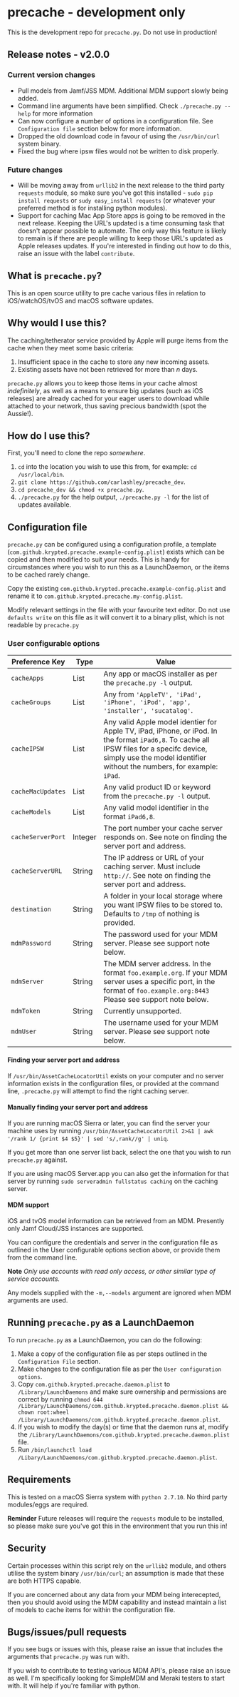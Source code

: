 # precache - development only
This is the development repo for `precache.py`. Do not use in production!

## Release notes - v2.0.0
### Current version changes
- Pull models from Jamf/JSS MDM. Additional MDM support slowly being added.
- Command line arguments have been simplified. Check `./precache.py --help` for more information
- Can now configure a number of options in a configuration file. See `Configuration file` section below for more information.
- Dropped the old download code in favour of using the `/usr/bin/curl` system binary.
- Fixed the bug where ipsw files would not be written to disk properly.

### Future changes
- Will be moving away from `urllib2` in the next release to the third party `requests` module, so make sure you've got this installed - `sudo pip install requests` or `sudy easy_install requests` (or whatever your preferred method is for installing python modules).
- Support for caching Mac App Store apps is going to be removed in the next release. Keeping the URL's updated is a time consuming task that doesn't appear possible to automate. The only way this feature is likely to remain is if there are people willing to keep those URL's updated as Apple releases updates. If you're interested in finding out how to do this, raise an issue with the label `contribute`.

## What is `precache.py`?
This is an open source utility to pre cache various files in relation to iOS/watchOS/tvOS and macOS software updates.

## Why would I use this?
The caching/tetherator service provided by Apple will purge items from the cache when they meet some basic criteria:
1. Insufficient space in the cache to store any new incoming assets.
2. Existing assets have not been retrieved for more than _n_ days.

`precache.py` allows you to keep those items in your cache almost _indefinitely_, as well as a means to ensure big updates (such as iOS releases) are already cached for your eager users to download while attached to your network, thus saving precious bandwidth (spot the Aussie!).

## How do I use this?
First, you'll need to clone the repo _somewhere_.
1. `cd` into the location you wish to use this from, for example: `cd /usr/local/bin`.
2. `git clone https://github.com/carlashley/precache_dev`.
3. `cd precache_dev && chmod +x precache.py`.
4. `./precache.py` for the help output, `./precache.py -l` for the list of updates available.

## Configuration file
`precache.py` can be configured using a configuration profile, a template (`com.github.krypted.precache.example-config.plist`) exists which can be copied and then modified to suit your needs. This is handy for circumstances where you wish to run this as a LaunchDaemon, or the items to be cached rarely change.

Copy the existing `com.github.krypted.precache.example-config.plist` and rename it to `com.github.krypted.precache.my-config.plist`.

Modify relevant settings in the file with your favourite text editor. Do not use `defaults write` on this file as it will convert it to a binary plist, which is not readable by `precache.py`

### User configurable options
| Preference Key | Type | Value |
| -------------- | ---- | ----- |
| `cacheApps` | List | Any app or macOS installer as per the `precache.py -l` output. |
| `cacheGroups` | List | Any from `'AppleTV', 'iPad', 'iPhone', 'iPod', 'app', 'installer', 'sucatalog'`. |
| `cacheIPSW` | List | Any valid Apple model identier for Apple TV, iPad, iPhone, or iPod. In the format `iPad6,8`. To cache all IPSW files for a specifc device, simply use the model identifier without the numbers, for example: `iPad`. |
| `cacheMacUpdates` | List | Any valid product ID or keyword from the `precache.py -l` output. |
| `cacheModels` | List | Any valid model identifier in the format `iPad6,8`. |
| `cacheServerPort` | Integer | The port number your cache server responds on. See note on finding the server port and address. |
| `cacheServerURL` | String | The IP address or URL of your caching server. Must include `http://`. See note on finding the server port and address. |
| `destination` | String | A folder in your local storage where you want IPSW files to be stored to. Defaults to `/tmp` of nothing is provided. |
| `mdmPassword` | String | The password used for your MDM server. Please see support note below. |
| `mdmServer` | String | The MDM server address. In the format `foo.example.org`. If your MDM server uses a specific port, in the format of `foo.example.org:8443` Please see support note below. |
| `mdmToken` | String | Currently unsupported. |
| `mdmUser` | String | The username used for your MDM server. Please see support note below. |

#### Finding your server port and address
If `/usr/bin/AssetCacheLocatorUtil` exists on your computer and no server information exists in the configuration files, or provided at the command line, `.precache.py` will attempt to find the right caching server.

#### Manually finding your server port and address
If you are running macOS Sierra or later, you can find the server your machine uses by running `/usr/bin/AssetCacheLocatorUtil 2>&1 | awk '/rank 1/ {print $4 $5}' | sed 's/,rank//g' | uniq`.

If you get more than one server list back, select the one that you wish to run `precache.py` against.

If you are using macOS Server.app you can also get the information for that server by running `sudo serveradmin fullstatus caching` on the caching server.

#### MDM support
iOS and tvOS model information can be retrieved from an MDM. Presently only Jamf Cloud/JSS instances are supported.

You can configure the credentials and server in the configuration file as outlined in the User configurable options section above, or provide them from the command line.

**Note** _Only use accounts with read only access, or other similar type of service accounts._

Any models supplied with the `-m,--models` argument are ignored when MDM arguments are used.

## Running `precache.py` as a LaunchDaemon
To run `precache.py` as a LaunchDaemon, you can do the following:
1. Make a copy of the configuration file as per steps outlined in the `Configuration File` section.
2. Make changes to the configuration file as per the `User configuration options`.
3. Copy `com.github.krypted.precache.daemon.plist` to `/Library/LaunchDaemons` and make sure ownership and permissions are correct by running `chmod 644 /Library/LaunchDaemons/com.github.krypted.precache.daemon.plist && chown root:wheel /Library/LaunchDaemons/com.github.krypted.precache.daemon.plist`.
4. If you wish to modify the day(s) or time that the daemon runs at, modify the `/Library/LaunchDaemons/com.github.krypted.precache.daemon.plist` file.
5. Run `/bin/launchctl load /Libary/LaunchDaemons/com.github.krypted.precache.daemon.plist`.


## Requirements
This is tested on a macOS Sierra system with `python 2.7.10`. No third party modules/eggs are required.

**Reminder** Future releases will require the `requests` module to be installed, so please make sure you've got this in the environment that you run this in!

## Security
Certain processes within this script rely on the `urllib2` module, and others utilise the system binary `/usr/bin/curl`; an assumption is made that these are both HTTPS capable.

If you are concerned about any data from your MDM being interecepted, then you should avoid using the MDM capability and instead maintain a list of models to cache items for within the configuration file.

## Bugs/issues/pull requests
If you see bugs or issues with this, please raise an issue that includes the arguments that `precache.py` was run with.

If you wish to contribute to testing various MDM API's, please raise an issue as well. I'm specifically looking for SimpleMDM and Meraki testers to start with. It will help if you're familiar with python.
